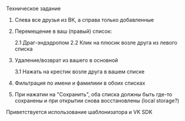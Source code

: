 Техническое задание

1. Слева все друзья из ВК, а справа только добавленные
2. Перемещение в ваш (правый) список:

    2.1 Драг-эндэдропом
    2.2 Клик на плюсик возле друга из левого списка
    
3. Удаление/возврат из вашего в основной

    3.1 Нажать на крестик возле друга в вашем списке
    
4. Фильтрация по имени и фамилиии в обоих списках
5. При нажатии на "Сохранить", оба списка должны быть
 где-то сохранены и при открытии снова восстановлены
 (local storage?)
 
 Приветствуется использование шаблонизатора и VK SDK